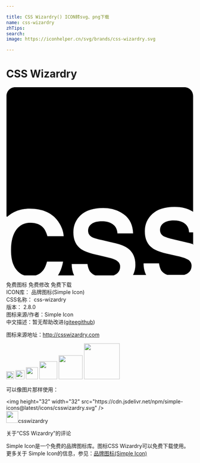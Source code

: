 ```yaml
---

title: CSS Wizardry() ICON转svg、png下载
name: css-wizardry
zhTips: 
search: 
image: https://iconhelper.cn/svg/brands/css-wizardry.svg

---
```


# CSS Wizardry  <small style="font-size: 60%;font-weight: 100"></small>

<div id="svg" class="svg-wrap">
<svg role="img" viewBox="0 0 24 24" xmlns="http://www.w3.org/2000/svg"><title>CSS Wizardry icon</title><path d="M.03 16.428V1.118C.03.5.53 0 1.147 0H22.8c.624 0 1.12.5 1.12 1.12v14.76c-.67-.41-1.46-.616-2.357-.616-1.254 0-2.205.3-2.854.896-.65.598-.97 1.328-.97 2.225 0 .97.33 1.69 1 2.15.39.285 1.11.54 2.14.762l1.05.24c.63.133 1.07.3 1.36.46.28.183.43.437.43.765 0 .566-.29.955-.87 1.148l-.03.016h-2.21c-.287-.104-.51-.254-.69-.45-.18-.224-.3-.55-.36-1.013h-1.98c0 .566.103 1.045.33 1.48h-1.68c.19-.39.3-.823.3-1.317 0-.88-.3-1.55-.886-2.016-.374-.297-.94-.535-1.688-.717l-1.72-.402c-.66-.14-1.09-.28-1.3-.4-.31-.18-.46-.45-.46-.79 0-.38.16-.68.47-.89.33-.21.75-.31 1.29-.31.49 0 .88.09 1.21.26.494.256.75.69.79 1.287h2c-.03-1.046-.415-1.853-1.15-2.404-.744-.55-1.625-.835-2.67-.835-1.255 0-2.195.3-2.853.88-.64.583-.97 1.33-.97 2.21 0 .97.33 1.688 1 2.15.402.27 1.12.523 2.15.76l1.045.24c.61.135 1.06.285 1.36.465.28.18.43.43.43.76 0 .57-.3.94-.88 1.15h-2.24c-.284-.106-.52-.256-.69-.465-.18-.22-.31-.564-.37-1.014H8.38c0 .558.105 1.05.32 1.48H6.61c.33-.52.553-1.12.663-1.79H5.22c-.14.51-.312.898-.525 1.15-.26.33-.6.54-1.02.645H2.448c-.45-.105-.837-.358-1.15-.76-.464-.558-.688-1.394-.688-2.5 0-1.12.23-1.97.66-2.58.45-.613 1.03-.91 1.79-.91.75 0 1.3.21 1.69.644.21.24.39.6.52 1.076h2.08c-.03-.618-.26-1.24-.686-1.86-.772-1.1-1.994-1.65-3.664-1.65-1.16 0-2.134.36-2.91 1.06l-.05-.11zm23.894 3.636V18.51h-.516c-.035-.597-.3-1.022-.783-1.274-.313-.164-.717-.248-1.193-.248-.54 0-.955.11-1.27.322-.312.215-.478.518-.478.902 0 .355.166.62.477.795.22.105.65.254 1.31.404l1.72.41c.3.06.56.15.8.23l-.05.03z"/></svg>
</div>
<detail full-name='css-wizardry'></detail>

<div class="detail-page">
<p>
<span><span class="badge-success badge">免费图标</span> <span class="badge-success badge">免费修改</span>  <span class="badge-success badge">免费下载</span> </span>
<br/>
<span>
ICON库：
<span class="badge-secondary badge">品牌图标(Simple Icon)</span> 
</span>
<br/>
<span>
CSS名称：
<span class="badge-secondary badge">css-wizardry</span> 
</span>

<br/>
<span>
版本：
<span class="badge-secondary badge">2.8.0</span> 
</span>
<br/>
<span>图标来源/作者：<span class="badge-light badge">Simple Icon</span></span> 
<br/>
<span class="zh-detail">中文描述：暂无<span class="help-link"><span>帮助改进</span>(<a href="https://gitee.com/liuwave/icon-helper/edit/master/json/brands/css-wizardry.json" target="_blank" rel="noopener noreferrer">gitee</a><a href="https://github.com/liuwave/icon-helper/edit/master/json/brands/css-wizardry.json" target="_blank" rel="noopener noreferrer">github</a></span>)</span><br/>
</p>
</div><div class="description description alert alert-light"><p>图标来源地址：<a href="http://csswizardry.com" target="_blank" rel="noopener noreferrer">http://csswizardry.com</a></p></div>
<div class="alert alert-dark">
<img height="21" width="21" src="https://cdn.jsdelivr.net/npm/simple-icons@latest/icons/csswizardry.svg" />
<img height="24" width="24" src="https://cdn.jsdelivr.net/npm/simple-icons@latest/icons/csswizardry.svg" />
<img height="32" width="32" src="https://cdn.jsdelivr.net/npm/simple-icons@latest/icons/csswizardry.svg" />
<img height="48" width="48" src="https://cdn.jsdelivr.net/npm/simple-icons@latest/icons/csswizardry.svg" />
<img height="64" width="64" src="https://cdn.jsdelivr.net/npm/simple-icons@latest/icons/csswizardry.svg" />
<img height="96" width="96" src="https://cdn.jsdelivr.net/npm/simple-icons@latest/icons/csswizardry.svg" />

</div>
<div>
  <p>可以像图片那样使用：    
  </p>
  <div class="alert alert-primary" style="font-size: 14px">
    &lt;img height="32" width="32" src="https://cdn.jsdelivr.net/npm/simple-icons@latest/icons/csswizardry.svg" /&gt;
    <copy-btn content='<img height="32" width="32" src="https://cdn.jsdelivr.net/npm/simple-icons@latest/icons/csswizardry.svg" />'></copy-btn>
  </div>
  <div class="alert alert-secondary">
    <img height="32" width="32" src="https://cdn.jsdelivr.net/npm/simple-icons@latest/icons/csswizardry.svg" />csswizardry
    <copy-btn content="csswizardry" btn-title="复制图标名称"></copy-btn>
  </div>
</div>

<Vssue title="关于“CSS Wizardry”的评论" >关于“CSS Wizardry”的评论</Vssue>


<div><p>Simple Icon是一个免费的品牌图标库。图标CSS Wizardry可以免费下载使用。更多关于  Simple Icon的信息，参见：<a target="_blank" href="https://iconhelper.cn/brands.html">品牌图标(Simple Icon)</a>
</p></div>
